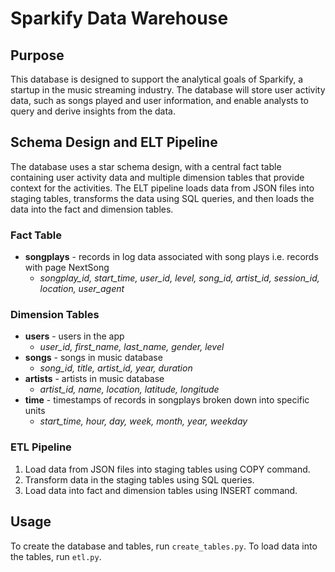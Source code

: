 # Sparkify Data Warehouse

## Purpose
This database is designed to support the analytical goals of Sparkify, a startup in the music streaming industry. The database will store user activity data, such as songs played and user information, and enable analysts to query and derive insights from the data.

## Schema Design and ELT Pipeline
The database uses a star schema design, with a central fact table containing user activity data and multiple dimension tables that provide context for the activities. The ELT pipeline loads data from JSON files into staging tables, transforms the data using SQL queries, and then loads the data into the fact and dimension tables.

### Fact Table
- **songplays** - records in log data associated with song plays i.e. records with page NextSong
    - *songplay_id, start_time, user_id, level, song_id, artist_id, session_id, location, user_agent*

### Dimension Tables
- **users** - users in the app
    - *user_id, first_name, last_name, gender, level*
- **songs** - songs in music database
    - *song_id, title, artist_id, year, duration*
- **artists** - artists in music database
    - *artist_id, name, location, latitude, longitude*
- **time** - timestamps of records in songplays broken down into specific units
    - *start_time, hour, day, week, month, year, weekday*

### ETL Pipeline
1. Load data from JSON files into staging tables using COPY command.
2. Transform data in the staging tables using SQL queries.
3. Load data into fact and dimension tables using INSERT command.

## Usage
To create the database and tables, run `create_tables.py`. To load data into the tables, run `etl.py`.
